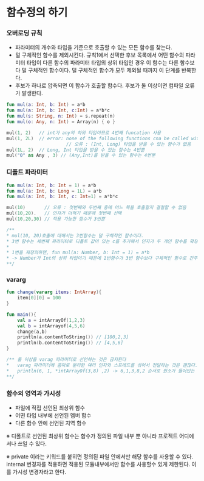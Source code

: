 # 함수정의 하기

### 오버로딩 규칙

- 파라미터의 개수와 타입을 기준으로 호출할 수 있는 모든 함수를 찾는다.
- 덜 구체적인 함수를 제외시킨다. 
규칙1에서 선택한 후보 목록에서 어떤 함수의 파라미터 타입이 다른 함수의 파라미터 타입의 상위 타입인 경우 이 함수는 다른 함수보다 덜 구체적인 함수이다. 
덜 구체적인 함수가 모두 제외될 때까지 이 단계를 반복한다.
- 후보가 하나로 압축되면 이 함수가 호출할 함수다.
후보가 둘 이상이면 컴파일 오류가 발생한다.

```kotlin
fun mul(a: Int, b: Int) = a*b 
fun mul(a: Int, b: Int, c:Int) = a*b*c
fun mul(s: String, n: Int) = s.repeat(n)
fun mul(o: Any, n: Int) = Array(n) { o }

mul(1, 2)   // int가 any의 하위 타입이므로 4번째 funcation 사용
mul(1, 2L)  // error: none of the following functions cna be called with the arguments supplied
					  // 오류 : (Int, Long) 타입을 받을 수 있는 함수가 없음
mul(1L, 2)  // Long, Int 타입을 받을 수 있는 함수는 4번뿐
mul("0" as Any , 3) // (Any,Int)를 받을 수 있는 함수는 4번뿐
```

### 디폴트 파라미터

```kotlin
fun mul(a: Int, b: Int = 1) = a*b
fun mul(a: Int, b: Long = 1L) = a*b
fun mul(a: Int, b: Int, c: Int=1) = a*b*c

mul(10)       // 오류 : 첫번째와 두번째 중에 어느 쪽을 호출할지 결절할 수 없음
mul(10,20).   // 인자가 더적기 때문에 첫번째 선택
mul(10,20,30) // 적용 가능한 함수가 3번뿐

/**
* mul(10, 20)호출에 대해서는 3번함수는 덜 구체적인 함수이다.
* 3번 함수는 세번째 파라미터로 디폴트 값이 있는 c를 추가해서 인자가 두 개인 함수를 확장한 것이다.
*
* 1번을 재정의하면, fun mul(a: Number, b: Int = 1) = a*b
* -> Number가 Int의 상위 타입이기 때문에 1번함수가 3번 함수보다 구체적인 함수로 간주된다.
**/
```

### vararg

```kotlin
fun change(vararg items: IntArray){
	item[0][0] = 100
}

fun main(){
	val a = intArrayOf(1,2,3)
	val b = intArrayof(4,5,6)
	change(a,b)
	println(a.contentToString()) // [100,2,3]
	println(b.contentToString()) // [4,5,6]
}

/** 둘 이상을 varag 파라미터로 선언하는 것은 금지된다
*   varag 파라미터에 콤마로 분리한 여러 인자와 스프레드를 섞어서 전달하는 것은 괜찮다.
*   println(6, 1, *intArrayOf(3,8) ,2) -> 6,1,3,8,2 순서로 원소가 들어있는 배열이 전달되고, [1,2,3,6,8]이 반환됨
**/
```

### 함수의 영역과 가시성

- 파일에 직접 선언된 최상위 함수
- 어떤 타입 내부에 선언된 멤버 함수
- 다른 함수 안에 선언된 지역 함수

※ 디폴트로 선언된 최상위 함수는 함수가 정의된 파일 내부 뿐 아니라 프로젝트 어디에서나 쓰일 수 있다.

※ private 이라는 키워드를 붙히면 정의된 파일 안에서만 해당 함수를 사용할 수 있다. 
   internal 변경자를 적용하면 적용된 모듈내부에서만 함수를 사용할수 있게 제한된다.
   이를 가시성 변경자라고 한다.